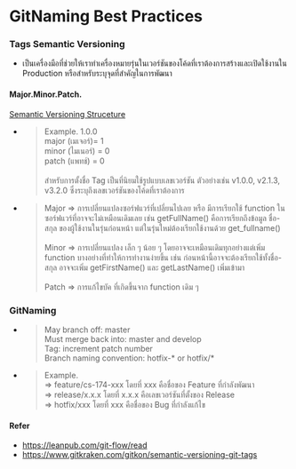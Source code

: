 # GitNaming Best Practices

### Tags Semantic Versioning 
* เป็นเครื่องมือที่ช่วยให้เราทำเครื่องหมายรุ่นในเวอร์ชันของโค้ดที่เราต้องการสร้างและเปิดใช้งานใน Production หรือสำหรับระบุจุดที่สำคัญในการพัฒนา
#### Major.Minor.Patch.
[Semantic Versioning Struceture](https://lh3.googleusercontent.com/W0hV4oisvCb5b0iTzbFCZSbXZiQXLwncMnBTRaE8RcaG3nv2stKPbfReK84Dry_-gfi9cOvdorPCaJWMXx1IZHm33plYzxQQi119nxHS0uv-dii0VEhB-t7nwPZ62DZGVm1U2Grh=s1600)
* > Example. 1.0.0 <br> major (เมเจอร์)= 1 <br>
minor (ไมเนอร์) = 0 <br>
patch (แพทช์) = 0 <br><br>
สำหรับการตั้งชื่อ Tag เป็นที่นิยมใช้รูปแบบเลขเวอร์ชัน ตัวอย่างเช่น v1.0.0, v2.1.3, v3.2.0 ซึ่งระบุถึงเลขเวอร์ชันของโค้ดที่เราต้องการ
* > Major => การเปลี่ยนแปลงซอร์ฟแวร์ที่เปลี่ยนไปเลย หรือ มีการเรียกใช้ function ในซอร์ฟแวร์ที่อาจจะไม่เหมือนเดิมเลย เช่น getFullName() คือการเรียกถึงข้อมูล ชื่อ-สกุล ของผู้ใช้งานในรุ่นก่อนหน้า แต่ในรุ่นใหม่ต้องเรียกใช้งานด้วย get_fullname()<br><br> Minor => การเปลี่ยนแปลง เล็ก ๆ น้อย ๆ โดยอาจจะเหมือนเดิมทุกอย่างแต่เพิ่ม function บางอย่างที่ทำให้การทำงานง่ายขึ้น เช่น ก่อนหน้านี้อาจจะต้องเรียกใช้ทั้งชื่อ-สกุล อาจจะเพิ่ม getFirstName() และ getLastName() เพิ่มเข้ามา
<br><br>Patch => การแก้ไขบัค ที่เกิดขึ้นจาก function เดิม ๆ

### GitNaming
* > May branch off: master
<br>Must merge back into: master and develop
<br>Tag: increment patch number
<br>Branch naming convention: hotfix-* or hotfix/*

* > Example.
<br>=> feature/cs-174-xxx โดยที่ xxx คือชื่อของ Feature ที่กำลังพัฒนา
<br>=> release/x.x.x โดยที่ x.x.x คือเลขเวอร์ชันที่ตั้งของ Release
<br>=> hotfix/xxx โดยที่ xxx คือชื่อของ Bug ที่กำลังแก้ไข

#### Refer 
* https://leanpub.com/git-flow/read
* https://www.gitkraken.com/gitkon/semantic-versioning-git-tags